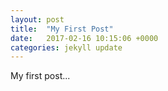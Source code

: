 ```yaml
---
layout: post
title:  "My First Post"
date:   2017-02-16 10:15:06 +0000
categories: jekyll update
---
```

My first post...
